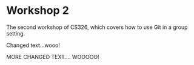 # Workshop 2

The second workshop of CS326, which covers how to use Git in a group setting.

Changed text...wooo!

MORE CHANGED TEXT.... WOOOOO!
